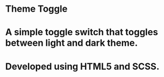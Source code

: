# Theme Toggle

# A simple toggle switch that toggles between light and dark theme.

# Developed using HTML5 and SCSS.